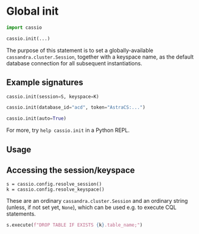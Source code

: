 # Global init

```python
import cassio

cassio.init(...)
```

The purpose of this statement is to set a globally-available
`cassandra.cluster.Session`, together with a keyspace name,
as the default database connection for all subsequent instantiations.

## Example signatures

```python
cassio.init(session=S, keyspace=K)
```

```python
cassio.init(database_id="acd", token="AstraCS:...")
```

```python
cassio.init(auto=True)
```

For more, try `help cassio.init` in a Python REPL.

## Usage

## Accessing the session/keyspace

```
s = cassio.config.resolve_session()
k = cassio.config.resolve_keyspace()
```

These are an ordinary `cassandra.cluster.Session` and an ordinary string
(unless, if not set yet, `None`), which can be used e.g. to execute CQL
statements.

```python
s.execute(f"DROP TABLE IF EXISTS {k}.table_name;")
```


